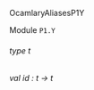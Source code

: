 OcamlaryAliasesP1Y

 Module  `` P1.Y `` 
<a id="type-t"></a>
###### type t



<a id="val-id"></a>
###### val id : t -> t

